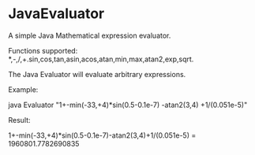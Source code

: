 # JavaEvaluator
A simple Java Mathematical expression evaluator.

Functions supported: *,-,/,+.sin,cos,tan,asin,acos,atan,min,max,atan2,exp,sqrt. 

The Java Evaluator will evaluate arbitrary expressions. 

Example:

java Evaluator "1+-min(-33,+4)*sin(0.5-0.1e-7) -atan2(3,4) +1/(0.051e-5)"

Result:

1+-min(-33,+4)*sin(0.5-0.1e-7)-atan2(3,4)+1/(0.051e-5) = 1960801.7782690835
